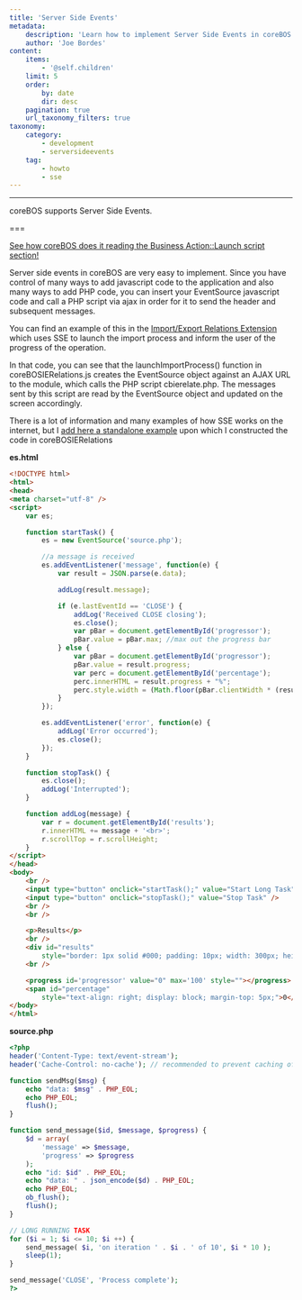 ```yaml
---
title: 'Server Side Events'
metadata:
    description: 'Learn how to implement Server Side Events in coreBOS.'
    author: 'Joe Bordes'
content:
    items:
        - '@self.children'
    limit: 5
    order:
        by: date
        dir: desc
    pagination: true
    url_taxonomy_filters: true
taxonomy:
    category:
        - development
        - serversideevents
    tag:
        - howto
        - sse
---
```

---
coreBOS supports Server Side Events.

===

[See how coreBOS does it reading the Business Action::Launch script section!](../../../05.configuration-tools/03.business-actions/item.md)

Server side events in coreBOS are very easy to implement. Since you have control of many ways to add javascript code to the application and also many ways to add PHP code, you can insert your EventSource javascript code and call a PHP script via ajax in order for it to send the header and subsequent messages.

You can find an example of this in the [Import/Export Relations Extension](https://github.com/tsolucio/coreBOSIERelations) which uses SSE to launch the import process and inform the user of the progress of the operation.

In that code, you can see that the launchImportProcess() function in coreBOSIERelations.js creates the EventSource object against an AJAX URL to the module, which calls the PHP script cbierelate.php. The messages sent by this script are read by the EventSource object and updated on the screen accordingly.

There is a lot of information and many examples of how SSE works on the internet, but I [add here a standalone example](sse.zip) upon which I constructed the code in coreBOSIERelations

**es.html**

```html
<!DOCTYPE html>
<html>
<head>
<meta charset="utf-8" />
<script>
    var es;

    function startTask() {
        es = new EventSource('source.php');

        //a message is received
        es.addEventListener('message', function(e) {
            var result = JSON.parse(e.data);

            addLog(result.message);

            if (e.lastEventId == 'CLOSE') {
                addLog('Received CLOSE closing');
                es.close();
                var pBar = document.getElementById('progressor');
                pBar.value = pBar.max; //max out the progress bar
            } else {
                var pBar = document.getElementById('progressor');
                pBar.value = result.progress;
                var perc = document.getElementById('percentage');
                perc.innerHTML = result.progress + "%";
                perc.style.width = (Math.floor(pBar.clientWidth * (result.progress / 100)) + 15) + 'px';
            }
        });

        es.addEventListener('error', function(e) {
            addLog('Error occurred');
            es.close();
        });
    }

    function stopTask() {
        es.close();
        addLog('Interrupted');
    }

    function addLog(message) {
        var r = document.getElementById('results');
        r.innerHTML += message + '<br>';
        r.scrollTop = r.scrollHeight;
    }
</script>
</head>
<body>
    <br />
    <input type="button" onclick="startTask();" value="Start Long Task" />
    <input type="button" onclick="stopTask();" value="Stop Task" />
    <br />
    <br />

    <p>Results</p>
    <br />
    <div id="results"
        style="border: 1px solid #000; padding: 10px; width: 300px; height: 150px; overflow: auto; background: #eee;"></div>
    <br />

    <progress id='progressor' value="0" max='100' style=""></progress>
    <span id="percentage"
        style="text-align: right; display: block; margin-top: 5px;">0</span>
</body>
</html>
```

**source.php**

```php
<?php
header('Content-Type: text/event-stream');
header('Cache-Control: no-cache'); // recommended to prevent caching of event data.

function sendMsg($msg) {
    echo "data: $msg" . PHP_EOL;
    echo PHP_EOL;
    flush();
}

function send_message($id, $message, $progress) {
    $d = array(
        'message' => $message,
        'progress' => $progress
    );
    echo "id: $id" . PHP_EOL;
    echo "data: " . json_encode($d) . PHP_EOL;
    echo PHP_EOL;
    ob_flush();
    flush();
}

// LONG RUNNING TASK
for ($i = 1; $i <= 10; $i ++) {
    send_message( $i, 'on iteration ' . $i . ' of 10', $i * 10 );
    sleep(1);
}

send_message('CLOSE', 'Process complete');
?>
```